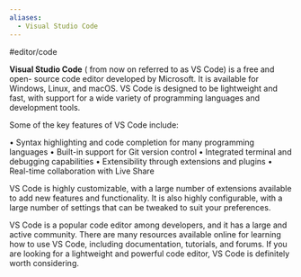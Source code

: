 ```yaml
---
aliases:
  - Visual Studio Code
---
```

#editor/code

**Visual Studio Code** ( from now on referred to as VS Code) is a free and open-
  source code editor developed by Microsoft. It is available for Windows,
  Linux, and macOS. VS Code is designed to be lightweight and fast, with
  support for a wide variety of programming languages and development tools.

  Some of the key features of VS Code include:

  • Syntax highlighting and code completion for many programming languages
  • Built-in support for Git version control
  • Integrated terminal and debugging capabilities
  • Extensibility through extensions and plugins
  • Real-time collaboration with Live Share

  VS Code is highly customizable, with a large number of extensions available
  to add new features and functionality. It is also highly configurable, with
  a large number of settings that can be tweaked to suit your preferences.

  VS Code is a popular code editor among developers, and it has a large and
  active community. There are many resources available online for learning how
  to use VS Code, including documentation, tutorials, and forums. If you are
  looking for a lightweight and powerful code editor, VS Code is definitely
  worth considering.
